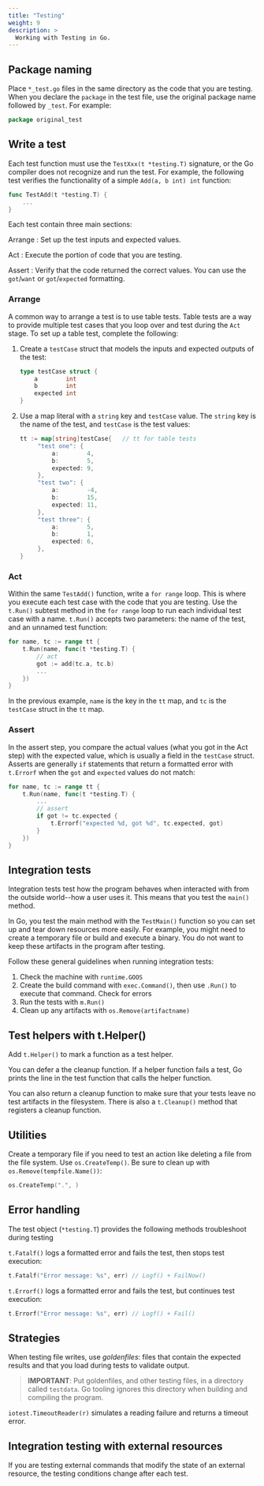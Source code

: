```yaml
---
title: "Testing"
weight: 9
description: >
  Working with Testing in Go.
---
```


## Package naming

Place `*_test.go` files in the same directory as the code that you are testing. When you declare the `package` in the test file, use the original package name followed by `_test`. For example:

```go
package original_test
```

## Write a test

Each test function must use the `TestXxx(t *testing.T)` signature, or the Go compiler does not recognize and run the test. For example, the following test verifies the functionality of a simple `Add(a, b int) int` function:

```go
func TestAdd(t *testing.T) {
    ...
}
```

Each test contain three main sections:

Arrange
: Set up the test inputs and expected values.

Act
: Execute the portion of code that you are testing.

Assert
: Verify that the code returned the correct values. You can use the `got`/`want` or `got`/`expected` formatting.

### Arrange

A common way to arrange a test is to use table tests. Table tests are a way to provide multiple test cases that you loop over and test during the `Act` stage. To set up a table test, complete the following:
1. Create a `testCase` struct that models the inputs and expected outputs of the test:
   ```go
   type testCase struct {
	   a        int
	   b        int
	   expected int
   }
   ```
2. Use a map literal with a `string` key and `testCase` value. The `string` key is the name of the test, and `testCase` is the test values:
   ```go
   tt := map[string]testCase{   // tt for table tests
        "test one": {
            a:        4,
            b:        5,
            expected: 9,
        },
        "test two": {
            a:        -4,
            b:        15,
            expected: 11,
        },
        "test three": {
            a:        5,
            b:        1,
            expected: 6,
        },
   }
   ```
### Act

Within the same `TestAdd()` function, write a `for range` loop. This is where you execute each test case with the code that you are testing. Use the `t.Run()` subtest method in the `for range` loop to run each individual test case with a name. `t.Run()` accepts two parameters: the name of the test, and an unnamed test function:

```go
for name, tc := range tt {
	t.Run(name, func(t *testing.T) {
		// act
		got := add(tc.a, tc.b)
		...
	})
}
```
In the previous example, `name` is the key in the `tt` map, and `tc` is the `testCase` struct in the `tt` map.

### Assert

In the assert step, you compare the actual values (what you got in the Act step) with the expected value, which is usually a field in the `testCase` struct. Asserts are generally `if` statements that return a formatted error with `t.Errorf` when the `got` and `expected` values do not match:

```go
for name, tc := range tt {
	t.Run(name, func(t *testing.T) {
        ...
		// assert
		if got != tc.expected {
			t.Errorf("expected %d, got %d", tc.expected, got)
		}
	})
}
```


## Integration tests

Integration tests test how the program behaves when interacted with from the outside world--how a user uses it. This means that you test the `main()` method.

In Go, you test the main method with the `TestMain()` function so you can set up and tear down resources more easily. For example, you might need to create a temporary file or build and execute a binary. You do not want to keep these artifacts in the program after testing.

Follow these general guidelines when running integration tests:
1. Check the machine with `runtime.GOOS`
2. Create the build command with `exec.Command()`, then use `.Run()` to execute that command. Check for errors
3. Run the tests with `m.Run()`
4. Clean up any artifacts with `os.Remove(artifactname)`

## Test helpers with t.Helper()

Add `t.Helper()` to mark a function as a test helper.

You can defer a the cleanup function. If a helper function fails a test, Go prints the line in the test function that calls the helper function.

You can also return a cleanup function to make sure that your tests leave no test artifacts in the filesystem. There is also a `t.Cleanup()` method that registers a cleanup function.


## Utilities

Create a temporary file if you need to test an action like deleting a file from the file system. Use `os.CreateTemp()`. Be sure to clean up with `os.Remove(tempfile.Name())`:

```go
os.CreateTemp(".", )
```

## Error handling

The test object (`*testing.T`) provides the following methods troubleshoot during testing

`t.Fatalf()` logs a formatted error and fails the test, then stops test execution:
```go
t.Fatalf("Error message: %s", err) // Logf() + FailNow()
```

`t.Errorf()` logs a formatted error and fails the test, but continues test execution:
```go
t.Errorf("Error message: %s", err) // Logf() + Fail()
```

## Strategies

When testing file writes, use _goldenfiles_: files that contain the expected results and that you load during tests to validate output.

> **IMPORTANT**: Put goldenfiles, and other testing files, in a directory called `testdata`. Go tooling ignores this directory when building and compiling the program.

`iotest.TimeoutReader(r)` simulates a reading failure and returns a timeout error.

## Integration testing with external resources

If you are testing external commands that modify the state of an external resource, the testing conditions change after each test.